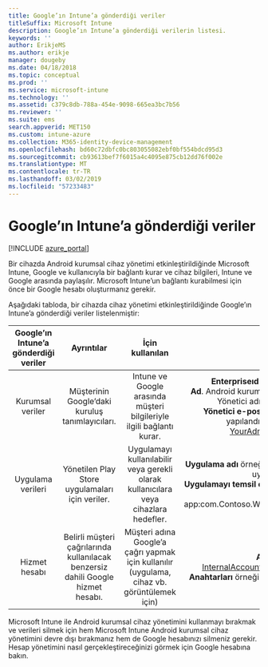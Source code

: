 ```yaml
---
title: Google’ın Intune’a gönderdiği veriler
titleSuffix: Microsoft Intune
description: Google’ın Intune’a gönderdiği verilerin listesi.
keywords: ''
author: ErikjeMS
ms.author: erikje
manager: dougeby
ms.date: 04/18/2018
ms.topic: conceptual
ms.prod: ''
ms.service: microsoft-intune
ms.technology: ''
ms.assetid: c379c8db-788a-454e-9098-665ea3bc7b56
ms.reviewer: ''
ms.suite: ems
search.appverid: MET150
ms.custom: intune-azure
ms.collection: M365-identity-device-management
ms.openlocfilehash: bd60c72dbfc0bc803055082ebf0bf554bdcd95d3
ms.sourcegitcommit: cb93613bef7f6015a4c4095e875cb12dd76f002e
ms.translationtype: MT
ms.contentlocale: tr-TR
ms.lasthandoff: 03/02/2019
ms.locfileid: "57233483"
---
```

# <a name="data-google-sends-to-intune"></a>Google’ın Intune’a gönderdiği veriler

[!INCLUDE [azure_portal](./includes/azure_portal.md)]

Bir cihazda Android kurumsal cihaz yönetimi etkinleştirildiğinde Microsoft Intune, Google ve kullanıcıyla bir bağlantı kurar ve cihaz bilgileri, Intune ve Google arasında paylaşılır. Microsoft Intune’un bağlantı kurabilmesi için önce bir Google hesabı oluşturmanız gerekir.

Aşağıdaki tabloda, bir cihazda cihaz yönetimi etkinleştirildiğinde Google’ın Intune’a gönderdiği veriler listelenmiştir:


| Google’ın Intune’a gönderdiği veriler | Ayrıntılar | İçin kullanılan | Örnek |
|:---:|:---:|:---:|:---:|
| Kurumsal veriler | Müşterinin Google’daki kuruluş tanımlayıcıları. | Intune ve Google arasında müşteri bilgileriyle ilgili bağlantı kurar. | **Enterpriseıd** örneği: LC04eik8a6.<br>**Ad**. Android kurumsal yapılandırılırken girilen Yönetici adı. Örnek: Joe Smith.<br>**Yönetici e-postası**. Android kurumsal yapılandırılırken kullanılan YourAdmin@gmail.com. |
| Uygulama verileri | Yönetilen Play Store uygulamaları için veriler. | Uygulamayı kullanılabilir veya gerekli olarak kullanıcılara veya cihazlara hedefler. | **Uygulama adı** örneği: Contoso ambar envanteri uygulaması.<br>**Uygulamayı temsil eden Benzersiz Tanımlayıcı** örnek: app:com.Contoso.Warehouse.InventoryTracking |
| Hizmet hesabı | Belirli müşteri çağrılarında kullanılacak benzersiz dahili Google hizmet hesabı. | Müşteri adına Google’a çağrı yapmak için kullanılır (uygulama, cihaz vb. görüntülemek için) | **Ad** örnek: InternalAccount@InternalService.com.<br>**Anahtarları** örneği: ServiceAccountPassword |


Microsoft Intune ile Android kurumsal cihaz yönetimini kullanmayı bırakmak ve verileri silmek için hem Microsoft Intune Android kurumsal cihaz yönetimini devre dışı bırakmanız hem de Google hesabınızı silmeniz gerekir. Hesap yönetimini nasıl gerçekleştireceğinizi görmek için Google hesabına bakın.



